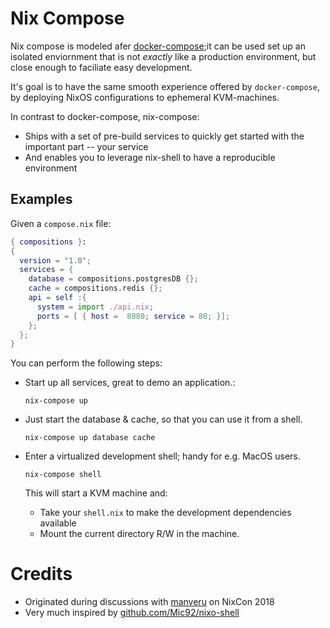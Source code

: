 # Nix Compose

Nix compose is modeled afer [docker-compose](https://docs.docker.com/compose/overview/);it can be used set up an isolated enviornment that is not _exactly_ like a production environment, but close enough to faciliate easy development.

It's goal is to have the same smooth experience offered by `docker-compose`, by deploying NixOS configurations to ephemeral KVM-machines.

In contrast to docker-compose, nix-compose:
- Ships with a set of pre-build services to quickly get started with the important part -- your service
- And enables you to leverage nix-shell to have a reproducible environment

## Examples

Given a `compose.nix` file:

```nix
{ compositions }:
{
  version = "1.0";
  services = {
    database = compositions.postgresDB {};
    cache = compositions.redis {};
    api = self :{
      system = import ./api.nix;
      ports = [ { host =  8080; service = 80; }];
    };
  };
}
```

You can perform the following steps:

* Start up all services, great to demo an application.:

  ```
  nix-compose up
  ```

* Just start the database & cache, so that you can use it from a shell.

  ```
  nix-compose up database cache
  ```

* Enter a virtualized development shell; handy for e.g. MacOS users.

  ```
  nix-compose shell
  ```

  This will start a KVM machine and:

  * Take your `shell.nix` to make the development dependencies available
  * Mount the current directory R/W in the machine.

# Credits
- Originated during discussions with [manveru](https://github.com/manveru/) on NixCon 2018
- Very much inspired by [github.com/Mic92/nixo-shell](https://github.com/Mic92/nixos-shell)
